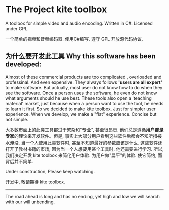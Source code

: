 # The Project kite toolbox
A toolbox for simple video and audio encoding. Written in C#. Licensed under GPL.

一个简单的视频和音频编码器. 使用C#编写. 遵守 GPL 开放源代码协议.
## 为什么要开发此工具 Why this software has been developed:
Almost of these commercial products are too complicated , overloaded and professinal. And even expensive.
They always follows **'users are all expert'** to make software. But actually, most user do not know how to do when they see the software. Once a person uses the software, he even do not know what arguments should he use best.
These tools also open a 'teaching material' market, just because when a person want to use the tool, he needs to learn it first.
So we decided to make kite toolbox. Just for simpler user experience.
When we develop, we make a "flat" experience. Concise but not simple.


大多数市面上的此类工具都过于繁杂和"专业", 甚至很昂贵. 他们总是遵循**用户都是专家**的理论来开发软件。但是, 事实上大部分用户看到这些软件后都会不知所措~~被水淹没~~. 当一个人使用此类软件时, 甚至不知道最好的参数应该是什么.
这些软件还打开了教材书籍的市场, 因为当一个人想要用某个工具时, 他还需要进行学习.
所以, 我们决定开发 kite toolbox 来简化用户体验.
为用户做"扁平"的体验. 使它简约, 而背后并不简单.


Under construction, Please keep watching.

开发中, 敬请期待 kite toolbox. 


----------
The road ahead is long and has no ending, yet high and low we will search with our will unbending. 

